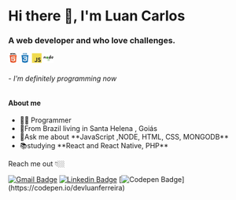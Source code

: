 # Hi there 👋, I'm Luan Carlos

<H3>A web developer and who love challenges.</h3>
<p align="left">
<img src="https://raw.githubusercontent.com/devicons/devicon/master/icons/html5/html5-original-wordmark.svg" alt="html5"  width="20" height="20"/>
<img src="https://raw.githubusercontent.com/devicons/devicon/master/icons/css3/css3-plain-wordmark.svg" alt="css3"  width="20" height="20"/>
<img src="https://raw.githubusercontent.com/devicons/devicon/master/icons/javascript/javascript-original.svg" alt="javascript" width="20" height="20"/>
<img src="https://raw.githubusercontent.com/devicons/devicon/master/icons/nodejs/nodejs-original-wordmark.svg" alt="nodejs" width="20" height="20"/></p><p align="center">
</p>
<h6>- I'm definitely programming now</h6>

<h4>About me</h4>
<ul>
  <li> 🙋‍♂️ Programmer</li>
  <li>📍From Brazil living in Santa Helena , Goiás</li>
  <li>💬Ask me about **JavaScript ,NODE, HTML, CSS, MONGODB**</li>
  <li>📚studying **React and React Native, PHP**</li>
</ul>

<p>Reach me out 👇🏼</p>

[![Gmail Badge](https://img.shields.io/badge/-luanf7321@gmail.com-FF0000?style=flat-square&logo=Gmail&logoColor=white&link=mailto:luanf7321@gmail.com)](mailto:luanf7321@gmail.com) [![Linkedin Badge](https://img.shields.io/badge/-LinkedIn-blue?style=flat-square&logo=Linkedin&logoColor=white&link=https://www.linkedin.com/in/luan-carlos-ferreira/)](https://www.linkedin.com/in/luan-carlos-ferreira/) [![Codepen Badge](https://img.shields.io/badge/-Codepen-black?style=flat-square&logo=Codepen&logoColor=white&link=[https://codepen.io/isadorastan](https://codepen.io/devluanferreira))](https://codepen.io/devluanferreira)
